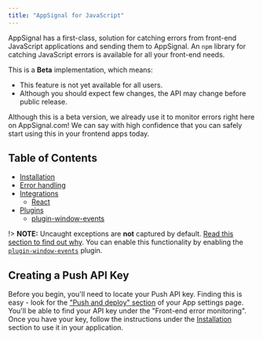 ```yaml
---
title: "AppSignal for JavaScript"
---
```


AppSignal has a first-class, solution for catching errors from front-end JavaScript applications and sending them to AppSignal. An `npm` library for catching JavaScript errors is available for all your front-end needs.

This is a __Beta__ implementation, which means:

* This feature is not yet available for all users.
* Although you should expect few changes, the API may change before public release.

Although this is a beta version, we already use it to monitor errors right here on AppSignal.com! We can say with high confidence that you can safely start using this in your frontend apps today.

## Table of Contents

- [Installation](/front-end/installation.html)
- [Error handling](/front-end/error-handling.html)
- [Integrations](/front-end/integrations/)
  - [React](/front-end/integrations/react.html)
- [Plugins](/front-end/plugins/)
  - [plugin-window-events](/front-end/plugins/plugin-window-events.html)

!> **NOTE:** Uncaught exceptions are **not** captured by default. [Read this section to find out why](/front-end/error-handling.html#uncaught-exceptions). You can enable this functionality by enabling the [`plugin-window-events`](/front-end/plugins/plugin-window-events.html) plugin.

## Creating a Push API Key

Before you begin, you'll need to locate your Push API key. Finding this is easy - look for the ["Push and deploy" section](https://appsignal.com/redirect-to/app?to=info) of your App settings page. You'll be able to find your API key under the "Front-end error monitoring". Once you have your key, follow the instructions under the [Installation](/front-end/installation.html) section to use it in your application.
